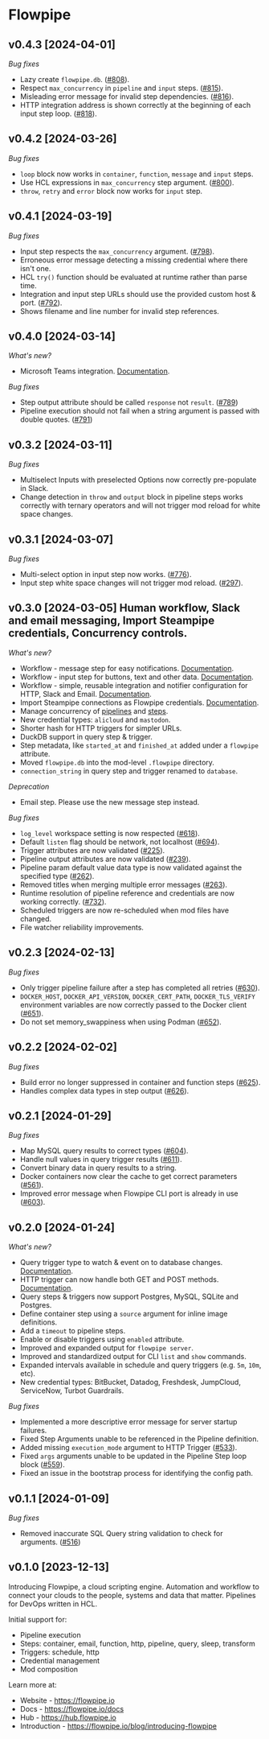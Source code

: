 # Flowpipe

## v0.4.3 [2024-04-01]

_Bug fixes_

* Lazy create `flowpipe.db`. ([#808](https://github.com/turbot/flowpipe/issues/808)).
* Respect `max_concurrency` in `pipeline` and `input` steps. ([#815](https://github.com/turbot/flowpipe/issues/815)).
* Misleading error message for invalid step dependencies. ([#816](https://github.com/turbot/flowpipe/issues/816)).
* HTTP integration address is shown correctly at the beginning of each input step loop. ([#818](https://github.com/turbot/flowpipe/issues/818)).

## v0.4.2 [2024-03-26]

_Bug fixes_

* `loop` block now works in `container`, `function`, `message` and `input` steps.
* Use HCL expressions in `max_concurrency` step argument. ([#800](https://github.com/turbot/flowpipe/issues/800)).
* `throw`, `retry` and `error` block now works for `input` step.

## v0.4.1 [2024-03-19]

_Bug fixes_

* Input step respects the `max_concurrency` argument. ([#798](https://github.com/turbot/flowpipe/issues/798)).
* Erroneous error message detecting a missing credential where there isn't one.
* HCL `try()` function should be evaluated at runtime rather than parse time.
* Integration and input step URLs should use the provided custom host & port. ([#792](https://github.com/turbot/flowpipe/issues/792)).
* Shows filename and line number for invalid step references.

## v0.4.0 [2024-03-14]

_What's new?_

* Microsoft Teams integration. [Documentation](https://flowpipe.io/docs/reference/config-files/integration/msteams).

_Bug fixes_

* Step output attribute should be called `response` not `result`. ([#789](https://github.com/turbot/flowpipe/issues/789))
* Pipeline execution should not fail when a string argument is passed with double quotes. ([#791](https://github.com/turbot/flowpipe/issues/791))

## v0.3.2 [2024-03-11]

_Bug fixes_

* Multiselect Inputs with preselected Options now correctly pre-populate in Slack.
* Change detection in `throw` and `output` block in pipeline steps works correctly with ternary operators and will not trigger mod reload for white space changes.

## v0.3.1 [2024-03-07]

_Bug fixes_

* Multi-select option in input step now works. ([#776](https://github.com/turbot/flowpipe/issues/776)).
* Input step white space changes will not trigger mod reload. ([#297](https://github.com/turbot/pipe-fittings/issues/297)).

## v0.3.0 [2024-03-05] Human workflow, Slack and email messaging, Import Steampipe credentials, Concurrency controls.

_What's new?_

* Workflow - message step for easy notifications. [Documentation](https://flowpipe.io/docs/flowpipe-hcl/step/message).
* Workflow - input step for buttons, text and other data. [Documentation](https://flowpipe.io/docs/flowpipe-hcl/step/input).
* Workflow - simple, reusable integration and notifier configuration for HTTP, Slack and Email. [Documentation](https://flowpipe.io/docs/reference/config-files/integration).
* Import Steampipe connections as Flowpipe credentials. [Documentation](https://flowpipe.io/docs/reference/config-files/credential_import).
* Manage concurrency of [pipelines](https://flowpipe.io/docs/flowpipe-hcl/pipeline#arguments) and [steps](https://flowpipe.io/docs/flowpipe-hcl/step#common-step-arguments).
* New credential types: `alicloud` and `mastodon`.
* Shorter hash for HTTP triggers for simpler URLs.
* DuckDB support in query step & trigger.
* Step metadata, like `started_at` and `finished_at` added under a `flowpipe` attribute.
* Moved `flowpipe.db` into the mod-level `.flowpipe` directory.
* `connection_string` in query step and trigger renamed to `database`.

_Deprecation_

* Email step. Please use the new message step instead.

_Bug fixes_

* `log_level` workspace setting is now respected ([#618](https://github.com/turbot/flowpipe/issues/618)).
* Default `listen` flag should be network, not localhost ([#694](https://github.com/turbot/flowpipe/issues/694)).
* Trigger attributes are now validated ([#225](https://github.com/turbot/pipe-fittings/issues/255)).
* Pipeline output attributes are now validated ([#239](https://github.com/turbot/pipe-fittings/issues/239)).
* Pipeline param default value data type is now validated against the specified type ([#262](https://github.com/turbot/pipe-fittings/issues/262)).
* Removed titles when merging multiple error messages ([#263](https://github.com/turbot/pipe-fittings/issues/263)).
* Runtime resolution of pipeline reference and credentials are now working correctly. ([#732](https://github.com/turbot/flowpipe/issues/732)).
* Scheduled triggers are now re-scheduled when mod files have changed.
* File watcher reliability improvements.

## v0.2.3 [2024-02-13]

_Bug fixes_

* Only trigger pipeline failure after a step has completed all retries ([#630](https://github.com/turbot/flowpipe/issues/630)).
* `DOCKER_HOST`, `DOCKER_API_VERSION`, `DOCKER_CERT_PATH`, `DOCKER_TLS_VERIFY` environment variables are now correctly passed to the Docker client ([#651](https://github.com/turbot/flowpipe/issues/651)).
* Do not set memory_swappiness when using Podman ([#652](https://github.com/turbot/flowpipe/issues/652)).

## v0.2.2 [2024-02-02]

_Bug fixes_

* Build error no longer suppressed in container and function steps ([#625](https://github.com/turbot/flowpipe/issues/625)).
* Handles complex data types in step output ([#626](https://github.com/turbot/flowpipe/issues/626)).

## v0.2.1 [2024-01-29]

_Bug fixes_

* Map MySQL query results to correct types ([#604](https://github.com/turbot/flowpipe/issues/604)).
* Handle null values in query trigger results ([#611](https://github.com/turbot/flowpipe/issues/611)).
* Convert binary data in query results to a string.
* Docker containers now clear the cache to get correct parameters ([#561](https://github.com/turbot/flowpipe/issues/561)).
* Improved error message when Flowpipe CLI port is already in use ([#603](https://github.com/turbot/flowpipe/issues/603)).

## v0.2.0 [2024-01-24]

_What's new?_

* Query trigger type to watch & event on to database changes. [Documentation](https://flowpipe.io/docs/flowpipe-hcl/trigger/query).
* HTTP trigger can now handle both GET and POST methods. [Documentation](https://flowpipe.io/docs/flowpipe-hcl/trigger/http).
* Query steps & triggers now support Postgres, MySQL, SQLite and Postgres.
* Define container step using a `source` argument for inline image definitions.
* Add a `timeout` to pipeline steps.
* Enable or disable triggers using `enabled` attribute.
* Improved and expanded output for `flowpipe server`.
* Improved and standardized output for CLI `list` and `show` commands.
* Expanded intervals available in schedule and query triggers (e.g. `5m`, `10m`, etc).
* New credential types: BitBucket, Datadog, Freshdesk, JumpCloud, ServiceNow, Turbot Guardrails.

_Bug fixes_

* Implemented a more descriptive error message for server startup failures.
* Fixed Step Arguments unable to be referenced in the Pipeline definition.
* Added missing `execution_mode` argument to HTTP Trigger ([#533](https://github.com/turbot/flowpipe/issues/533)).
* Fixed `args` arguments unable to be updated in the Pipeline Step loop block ([#559](https://github.com/turbot/flowpipe/issues/559)).
* Fixed an issue in the bootstrap process for identifying the config path.

## v0.1.1 [2024-01-09]

_Bug fixes_

* Removed inaccurate SQL Query string validation to check for arguments. ([#516](https://github.com/turbot/flowpipe/issues/516))

## v0.1.0 [2023-12-13]

Introducing Flowpipe, a cloud scripting engine. Automation and workflow to connect your clouds to the people, systems and data that matter. Pipelines for DevOps written in HCL.

Initial support for:
* Pipeline execution
* Steps: container, email, function, http, pipeline, query, sleep, transform
* Triggers: schedule, http
* Credential management
* Mod composition

Learn more at:
* Website - https://flowpipe.io
* Docs - https://flowpipe.io/docs
* Hub - https://hub.flowpipe.io
* Introduction - https://flowpipe.io/blog/introducing-flowpipe
